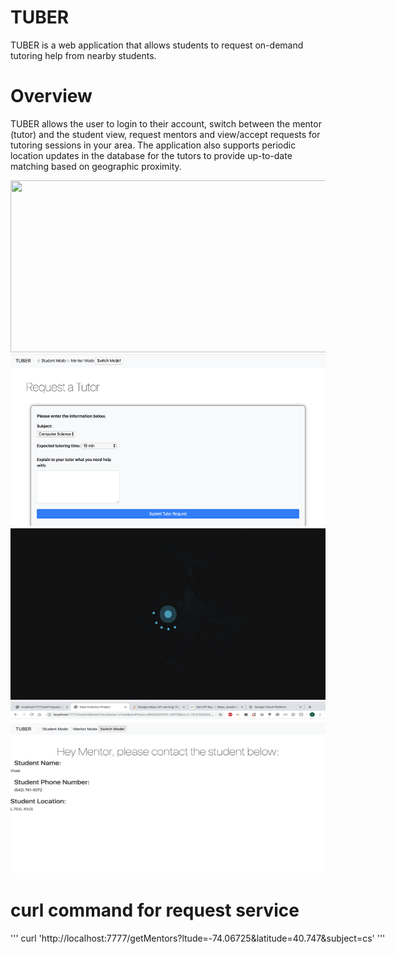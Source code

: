 # TUBER

TUBER is a web application that allows students to request on-demand tutoring help from nearby students. 

# Overview
TUBER allows the user to login to their account, switch between the mentor (tutor) and the student view, request mentors and view/accept requests for tutoring sessions in your area. The application also supports periodic location updates in the database for the tutors to provide up-to-date matching based on geographic proximity.

<img src="src/img1.JPG" width="550" height ="275"><nobr>
<img src="src/img2.JPG" width="550" height ="275"><nobr>
<img src="src/img3.JPG" width="550" height ="275"><nobr>
<img src="src/Screen Shot 2019-05-13 at 23.44.59.png" width="550" height ="275"><nobr>


# curl command for request service

'''
curl 'http://localhost:7777/getMentors?ltude=-74.06725&latitude=40.747&subject=cs'
'''
